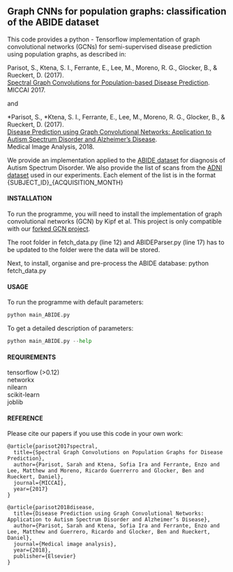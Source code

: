 Graph CNNs for population graphs: classification of the ABIDE dataset
---------------------------------------------------------------------

 This code provides a python - Tensorflow implementation of graph convolutional networks (GCNs) for semi-supervised 
 disease prediction using population graphs, as described in: 
 
Parisot, S., Ktena, S. I., Ferrante, E., Lee, M., Moreno, R. G., Glocker, B., & Rueckert, D. (2017). <br />
[Spectral Graph Convolutions for Population-based Disease Prediction](https://arxiv.org/abs/1703.03020). <br />
MICCAI 2017.

and 

*Parisot, S., *Ktena, S. I., Ferrante, E., Lee, M., Moreno, R. G., Glocker, B., & Rueckert, D. (2017). <br />
[Disease Prediction using Graph Convolutional Networks: Application to Autism Spectrum Disorder and Alzheimer’s Disease](https://arxiv.org/pdf/1806.01738.pdf). <br />
Medical Image Analysis, 2018.

We provide an implementation applied to the [ABIDE dataset](preprocessed-connectomes-project.org/abide) 
for diagnosis of Autism Spectrum Disorder.
We also provide the list of scans from the [ADNI dataset](adni.loni.usc.edu/) used in our experiments. Each element of the list is in the format {SUBJECT_ID}_{ACQUISITION_MONTH}

#### INSTALLATION

To run the programme, you will need to install the implementation of graph convolutional networks (GCN) by Kipf et al.
This project is only compatible with our [forked GCN project](https://github.com/parisots/gcn).  

The root folder in fetch_data.py (line 12) and ABIDEParser.py (line 17) has to be updated to the folder were the data will be stored. 

Next, to install, organise and pre-process the ABIDE database:
python fetch_data.py 



#### USAGE

To run the programme with default parameters: 
 ```python
python main_ABIDE.py 
```
 
To get a detailed description of parameters:
 ```python
python main_ABIDE.py --help 
 ```


#### REQUIREMENTS 

tensorflow (>0.12) <br />
networkx <br />
nilearn <br />
scikit-learn <br />
joblib

#### REFERENCE 

Please cite our papers if you use this code in your own work:

```
@article{parisot2017spectral, 
  title={Spectral Graph Convolutions on Population Graphs for Disease Prediction}, 
  author={Parisot, Sarah and Ktena, Sofia Ira and Ferrante, Enzo and Lee, Matthew and Moreno, Ricardo Guerrerro and Glocker, Ben and Rueckert, Daniel}, 
  journal={MICCAI}, 
  year={2017} 
}
```
```
@article{parisot2018disease,
  title={Disease Prediction using Graph Convolutional Networks: Application to Autism Spectrum Disorder and Alzheimer’s Disease},
  author={Parisot, Sarah and Ktena, Sofia Ira and Ferrante, Enzo and Lee, Matthew and Guerrero, Ricardo and Glocker, Ben and Rueckert, Daniel},
  journal={Medical image analysis},
  year={2018},
  publisher={Elsevier}
}
```



